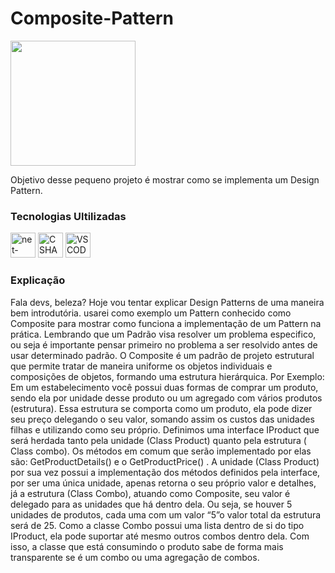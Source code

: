 <h1>Composite-Pattern</h1>
<img src="https://refactoring.guru/images/patterns/content/composite/composite.png?id=73bcf0d94db360b636cd745f710d19db" width="200px"/>
<p>Objetivo desse pequeno projeto é mostrar como se implementa um Design Pattern.</p>
<h3>Tecnologias Ultilizadas</h3>
<div><img width="40" height="40" src="https://img.icons8.com/color/48/net-framework.png" alt="net-framework"/> <img width="40" height="40" src="https://img.icons8.com/?size=256&id=Fycm8TUhWmFU&format=png" alt="C SHARP"/> <img width="40" height="40" src="https://img.icons8.com/?size=256&id=ezj3zaVtImPg&format=png" alt="VSCODE COMUNITY"/></div>
<h3>Explicação</h3>
<p>Fala devs, beleza? Hoje vou tentar explicar Design Patterns de uma maneira bem introdutória. usarei como exemplo um Pattern conhecido como Composite para mostrar como funciona a implementação de um Pattern na prática. 
Lembrando que um Padrão visa resolver um problema especifico, ou seja é importante pensar primeiro no problema a ser resolvido antes de usar determinado padrão.
O Composite é um padrão de projeto estrutural que permite tratar de maneira uniforme os objetos individuais e composições de objetos, formando uma estrutura hierárquica. Por Exemplo:
Em um estabelecimento você possui duas formas de comprar um produto, sendo ela por unidade desse produto ou um agregado com vários produtos (estrutura). Essa estrutura se comporta como um produto, ela pode dizer seu preço delegando o seu valor, somando assim os custos das unidades filhas e utilizando como seu próprio. 
Definimos uma interface IProduct que será herdada tanto pela unidade (Class Product) quanto pela estrutura ( Class combo). Os métodos em comum que serão implementado por elas são: GetProductDetails() e o GetProductPrice() .
A unidade (Class Product) por sua vez possui a implementação dos métodos definidos pela interface, por ser uma única unidade, apenas retorna o seu próprio valor e detalhes, já a estrutura (Class Combo), atuando como Composite, seu valor é delegado para as unidades que há dentro dela. Ou seja, se houver 5 unidades de produtos, cada uma com um valor “5”o valor total da estrutura será de 25.
Como a classe Combo possui uma lista dentro de si do tipo IProduct, ela pode suportar até mesmo outros combos dentro dela. Com isso, a classe que está consumindo o produto sabe de forma mais transparente se é um combo ou uma agregação de combos.</p>

